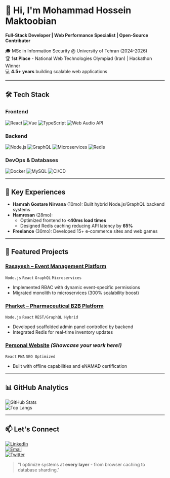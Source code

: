 # 👋 Hi, I'm Mohammad Hossein Maktoobian  
**Full-Stack Developer | Web Performance Specialist | Open-Source Contributor**  

🎓 MSc in Information Security @ University of Tehran (2024-2026)  
🏆 **1st Place** - National Web Technologies Olympiad (Iran) | Hackathon Winner  
💻 **4.5+ years** building scalable web applications  

---

## 🛠 **Tech Stack**  

### **Frontend**  
![React](https://img.shields.io/badge/React-61DAFB?logo=react&logoColor=black)
![Vue](https://img.shields.io/badge/Vue.js-4FC08D?logo=vue.js&logoColor=white)
![TypeScript](https://img.shields.io/badge/TypeScript-3178C6?logo=typescript&logoColor=white)
![Web Audio API](https://img.shields.io/badge/Web_Audio_API-000000?logo=web-audio-api&logoColor=white)  

### **Backend**  
![Node.js](https://img.shields.io/badge/Node.js-339933?logo=node.js&logoColor=white)
![GraphQL](https://img.shields.io/badge/GraphQL-E10098?logo=graphql&logoColor=white)
![Microservices](https://img.shields.io/badge/Microservices-1890FF?logo=micrometer&logoColor=white)
![Redis](https://img.shields.io/badge/Redis-DC382D?logo=redis&logoColor=white)  

### **DevOps & Databases**  
![Docker](https://img.shields.io/badge/Docker-2496ED?logo=docker&logoColor=white)
![MySQL](https://img.shields.io/badge/MySQL-4479A1?logo=mysql&logoColor=white)
![CI/CD](https://img.shields.io/badge/CI/CD-FF6F00?logo=github-actions&logoColor=white)  

---

## 💼 **Key Experiences**  
- **Hamrah Gostare Nirvana** (10mo): Built hybrid Node.js/GraphQL backend systems  
- **Hamresan** (28mo):  
  - Optimized frontend to **<40ms load times**  
  - Designed Redis caching reducing API latency by **65%**  
- **Freelance** (30mo): Developed 15+ e-commerce sites and web games  

---

## 🚀 **Featured Projects**  

### [Rasayesh – Event Management Platform](https://github.com/yourusername/rasayesh)  
`Node.js` `React` `GraphQL` `Microservices`  
- Implemented RBAC with dynamic event-specific permissions  
- Migrated monolith to microservices (300% scalability boost)  

### [Pharket – Pharmaceutical B2B Platform](https://pharket.online)  
`Node.js` `React` `REST/GraphQL Hybrid`  
- Developed scaffolded admin panel controlled by backend  
- Integrated Redis for real-time inventory updates  

### [Personal Website](https://yourwebsite.com) *(Showcase your work here!)*  
`React` `PWA` `SEO Optimized`  
- Built with offline capabilities and eNAMAD certification  

---

## 📊 **GitHub Analytics**  
![GitHub Stats](https://github-readme-stats.vercel.app/api?username=yourusername&show_icons=true&theme=radical&hide_border=true)  
![Top Langs](https://github-readme-stats.vercel.app/api/top-langs/?username=yourusername&layout=compact&theme=radical)  

---

## 📫 **Let's Connect**  
[![LinkedIn](https://img.shields.io/badge/LinkedIn-0077B5?logo=linkedin&logoColor=white)](https://linkedin.com/in/yourprofile)  
[![Email](https://img.shields.io/badge/Gmail-D14836?logo=gmail&logoColor=white)](mailto:mohammadhosseinmaktoobian@gmail.com)  
[![Twitter](https://img.shields.io/badge/Twitter-1DA1F2?logo=twitter&logoColor=white)](https://twitter.com/yourhandle)  

> "I optimize systems at **every layer** - from browser caching to database sharding."  
